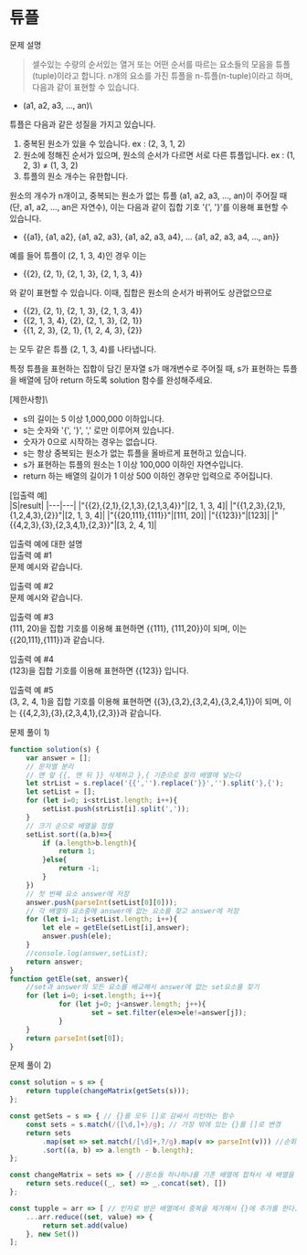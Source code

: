 # 튜플

문제 설명
>셀수있는 수량의 순서있는 열거 또는 어떤 순서를 따르는 요소들의 모음을 튜플(tuple)이라고 합니다. n개의 요소를 가진 튜플을 n-튜플(n-tuple)이라고 하며, 다음과 같이 표현할 수 있습니다.
- (a1, a2, a3, ..., an)\

튜플은 다음과 같은 성질을 가지고 있습니다.
1. 중복된 원소가 있을 수 있습니다. ex : (2, 3, 1, 2)
2. 원소에 정해진 순서가 있으며, 원소의 순서가 다르면 서로 다른 튜플입니다. ex : (1, 2, 3) ≠ (1, 3, 2)
3. 튜플의 원소 개수는 유한합니다.

원소의 개수가 n개이고, 중복되는 원소가 없는 튜플 (a1, a2, a3, ..., an)이 주어질 때(단, a1, a2, ..., an은 자연수), 이는 다음과 같이 집합 기호 '{', '}'를 이용해 표현할 수 있습니다.

- {{a1}, {a1, a2}, {a1, a2, a3}, {a1, a2, a3, a4}, ... {a1, a2, a3, a4, ..., an}}

예를 들어 튜플이 (2, 1, 3, 4)인 경우 이는
- {{2}, {2, 1}, {2, 1, 3}, {2, 1, 3, 4}}

와 같이 표현할 수 있습니다. 이때, 집합은 원소의 순서가 바뀌어도 상관없으므로

- {{2}, {2, 1}, {2, 1, 3}, {2, 1, 3, 4}}
- {{2, 1, 3, 4}, {2}, {2, 1, 3}, {2, 1}}
- {{1, 2, 3}, {2, 1}, {1, 2, 4, 3}, {2}}

는 모두 같은 튜플 (2, 1, 3, 4)를 나타냅니다.

특정 튜플을 표현하는 집합이 담긴 문자열 s가 매개변수로 주어질 때, s가 표현하는 튜플을 배열에 담아 return 하도록 solution 함수를 완성해주세요.

[제한사항]\
- s의 길이는 5 이상 1,000,000 이하입니다.
- s는 숫자와 '{', '}', ',' 로만 이루어져 있습니다.
- 숫자가 0으로 시작하는 경우는 없습니다.
- s는 항상 중복되는 원소가 없는 튜플을 올바르게 표현하고 있습니다.
- s가 표현하는 튜플의 원소는 1 이상 100,000 이하인 자연수입니다.
- return 하는 배열의 길이가 1 이상 500 이하인 경우만 입력으로 주어집니다.

[입출력 예]\
|S|result|
|---|---|
|"{{2},{2,1},{2,1,3},{2,1,3,4}}"|[2, 1, 3, 4]|
|"{{1,2,3},{2,1},{1,2,4,3},{2}}"|[2, 1, 3, 4]|
|"{{20,111},{111}}"|[111, 20]|
|"{{123}}"|[123]|
|"{{4,2,3},{3},{2,3,4,1},{2,3}}"|[3, 2, 4, 1]|

입출력 예에 대한 설명\
입출력 예 #1\
문제 예시와 같습니다.

입출력 예 #2\
문제 예시와 같습니다.

입출력 예 #3\
(111, 20)을 집합 기호를 이용해 표현하면 {{111}, {111,20}}이 되며, 이는\
{{20,111},{111}}과 같습니다.

입출력 예 #4\
(123)을 집합 기호를 이용해 표현하면 {{123}} 입니다.

입출력 예 #5\
(3, 2, 4, 1)을 집합 기호를 이용해 표현하면 {{3},{3,2},{3,2,4},{3,2,4,1}}이 되며, 이는 {{4,2,3},{3},{2,3,4,1},{2,3}}과 같습니다.

문제 풀이 1)
```javascript
function solution(s) {
    var answer = [];
    // 문자열 분리
    // 맨 앞 {{, 맨 뒤 }} 삭제하고 },{ 기준으로 잘라 배열에 넣는다
    let strList = s.replace('{{','').replace('}}','').split('},{');
    let setList = [];
    for (let i=0; i<strList.length; i++){
        setList.push(strList[i].split(','));
    }
    // 크기 순으로 배열을 정렬
    setList.sort((a,b)=>{
        if (a.length>b.length){
            return 1;
        }else{
            return -1;
        }
    })
    // 첫 번째 요소 answer에 저장
    answer.push(parseInt(setList[0][0]));
    // 각 배열의 요소중에 answer에 없는 요소를 찾고 answer에 저장
    for (let i=1; i<setList.length; i++){
        let ele = getEle(setList[i],answer);
        answer.push(ele);
    }
    //console.log(answer,setList);
    return answer;
}
function getEle(set, answer){
	//set과 answer의 모든 요소를 배교해서 answer에 없는 set요소를 찾기
	for (let i=0; i<set.length; i++){
			for (let j=0; j<answer.length; j++){
					set = set.filter(ele=>ele!=answer[j]);
			}
	}
	return parseInt(set[0]);
}
```

문제 풀이 2)
```javascript
const solution = s => {
	return tupple(changeMatrix(getSets(s)));
};

const getSets = s => { // {}를 모두 []로 감싸서 리턴하는 함수
	const sets = s.match(/{[\d,]+}/g); // 가장 밖에 있는 {}를 []로 변경
	return sets
		.map(set => set.match(/[\d]+,?/g).map(v => parseInt(v))) //순회하면서 안에 있는 {}를 []로 만듭
		.sort((a, b) => a.length - b.length);
};

const changeMatrix = sets => { //원소들 하나하나를 기존 배열에 합쳐서 새 배열을 반환합니다.
	return sets.reduce((_, set) => _.concat(set), [])
};

const tupple = arr => [ // 인자로 받은 배열에서 중복을 제거해서 {}에 추가를 한다. 그리고 최종 리턴값은 []에 담겨서 tupple애 할당합니다.
	...arr.reduce((set, value) => {
		return set.add(value)
	}, new Set())
];
```